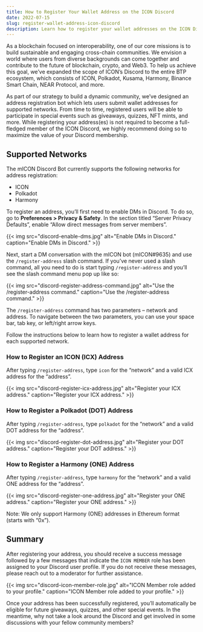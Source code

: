 ```yaml
---
title: How to Register Your Wallet Address on the ICON Discord
date: 2022-07-15
slug: register-wallet-address-icon-discord
description: Learn how to register your wallet addresses on the ICON Discord to participate in giveaways and other special events.
---
```


As a blockchain focused on interoperability, one of our core missions is to build sustainable and engaging cross-chain communities. We envision a world where users from diverse backgrounds can come together and contribute to the future of blockchain, crypto, and Web3. To help us achieve this goal, we’ve expanded the scope of ICON’s Discord to the entire BTP ecosystem, which consists of ICON, Polkadot, Kusama, Harmony, Binance Smart Chain, NEAR Protocol, and more.

As part of our strategy to build a dynamic community, we’ve designed an address registration bot which lets users submit wallet addresses for supported networks. From time to time, registered users will be able to participate in special events such as giveaways, quizzes, NFT mints, and more. While registering your address(es) is not required to become a full-fledged member of the ICON Discord, we highly recommend doing so to maximize the value of your Discord membership.

## Supported Networks

The mICON Discord Bot currently supports the following networks for address registration:

* ICON
* Polkadot
* Harmony

To register an address, you’ll first need to enable DMs in Discord. To do so, go to **Preferences > Privacy & Safety**. In the section titled “Server Privacy Defaults”, enable “Allow direct messages from server members”.

{{< img src="discord-enable-dms.jpg" alt="Enable DMs in Discord." caption="Enable DMs in Discord." >}}

Next, start a DM conversation with the mICON bot (mICON#9635) and use the `/register-address` slash command. If you’ve never used a slash command, all you need to do is start typing `/register-address` and you’ll see the slash command menu pop up like so:

{{< img src="discord-register-address-command.jpg" alt="Use the /register-address command." caption="Use the /register-address command." >}}

The `/register-address` command has two parameters – network and address. To navigate between the two parameters, you can use your space bar, tab key, or left/right arrow keys.

Follow the instructions below to learn how to register a wallet address for each supported network.

### How to Register an ICON (ICX) Address

After typing `/register-address`, type `icon` for the “network” and a valid ICX address for the “address”.

{{< img src="discord-register-icx-address.jpg" alt="Register your ICX address." caption="Register your ICX address." >}}

### How to Register a Polkadot (DOT) Address

After typing `/register-address`, type `polkadot` for the “network” and a valid DOT address for the “address”.

{{< img src="discord-register-dot-address.jpg" alt="Register your DOT address." caption="Register your DOT address." >}}

### How to Register a Harmony (ONE) Address

After typing `/register-address`, type `harmony` for the “network” and a valid ONE address for the “address”.

{{< img src="discord-register-one-address.jpg" alt="Register your ONE address." caption="Register your ONE address." >}}

Note: We only support Harmony (ONE) addresses in Ethereum format (starts with “0x”).

## Summary

After registering your address, you should receive a success message followed by a few messages that indicate the `ICON MEMBER` role has been assigned to your Discord user profile. If you do not receive these messages, please reach out to a moderator for further assistance.

{{< img src="discord-icon-member-role.jpg" alt="ICON Member role added to your profile." caption="ICON Member role added to your profile." >}}

Once your address has been successfully registered, you’ll automatically be eligible for future giveaways, quizzes, and other special events. In the meantime, why not take a look around the Discord and get involved in some discussions with your fellow community members?

